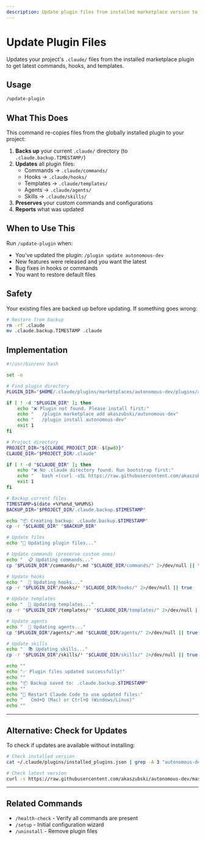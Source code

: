 ```yaml
---
description: Update plugin files from installed marketplace version to latest
---
```


# Update Plugin Files

Updates your project's `.claude/` files from the installed marketplace plugin to get latest commands, hooks, and templates.

## Usage

```bash
/update-plugin
```

## What This Does

This command re-copies files from the globally installed plugin to your project:

1. **Backs up** your current `.claude/` directory (to `.claude.backup.TIMESTAMP/`)
2. **Updates** all plugin files:
   - Commands → `.claude/commands/`
   - Hooks → `.claude/hooks/`
   - Templates → `.claude/templates/`
   - Agents → `.claude/agents/`
   - Skills → `.claude/skills/`
3. **Preserves** your custom commands and configurations
4. **Reports** what was updated

## When to Use This

Run `/update-plugin` when:
- You've updated the plugin: `/plugin update autonomous-dev`
- New features were released and you want the latest
- Bug fixes in hooks or commands
- You want to restore default files

## Safety

Your existing files are backed up before updating. If something goes wrong:

```bash
# Restore from backup
rm -rf .claude
mv .claude.backup.TIMESTAMP .claude
```

## Implementation

```bash
#!/usr/bin/env bash

set -e

# Find plugin directory
PLUGIN_DIR="$HOME/.claude/plugins/marketplaces/autonomous-dev/plugins/autonomous-dev"

if [ ! -d "$PLUGIN_DIR" ]; then
    echo "❌ Plugin not found. Please install first:"
    echo "   /plugin marketplace add akaszubski/autonomous-dev"
    echo "   /plugin install autonomous-dev"
    exit 1
fi

# Project directory
PROJECT_DIR="${CLAUDE_PROJECT_DIR:-$(pwd)}"
CLAUDE_DIR="$PROJECT_DIR/.claude"

if [ ! -d "$CLAUDE_DIR" ]; then
    echo "❌ No .claude directory found. Run bootstrap first:"
    echo "   bash <(curl -sSL https://raw.githubusercontent.com/akaszubski/autonomous-dev/master/install.sh)"
    exit 1
fi

# Backup current files
TIMESTAMP=$(date +%Y%m%d_%H%M%S)
BACKUP_DIR="$PROJECT_DIR/.claude.backup.$TIMESTAMP"

echo "📦 Creating backup: .claude.backup.$TIMESTAMP"
cp -r "$CLAUDE_DIR" "$BACKUP_DIR"

# Update files
echo "🔄 Updating plugin files..."

# Update commands (preserve custom ones)
echo "  📋 Updating commands..."
cp "$PLUGIN_DIR"/commands/*.md "$CLAUDE_DIR/commands/" 2>/dev/null || true

# Update hooks
echo "  🎣 Updating hooks..."
cp -r "$PLUGIN_DIR"/hooks/* "$CLAUDE_DIR/hooks/" 2>/dev/null || true

# Update templates
echo "  📄 Updating templates..."
cp -r "$PLUGIN_DIR"/templates/* "$CLAUDE_DIR/templates/" 2>/dev/null || true

# Update agents
echo "  🤖 Updating agents..."
cp "$PLUGIN_DIR"/agents/*.md "$CLAUDE_DIR/agents/" 2>/dev/null || true

# Update skills
echo "  📚 Updating skills..."
cp -r "$PLUGIN_DIR"/skills/* "$CLAUDE_DIR/skills/" 2>/dev/null || true

echo ""
echo "✅ Plugin files updated successfully!"
echo ""
echo "📦 Backup saved to: .claude.backup.$TIMESTAMP"
echo ""
echo "🔄 Restart Claude Code to use updated files:"
echo "   Cmd+Q (Mac) or Ctrl+Q (Windows/Linux)"
echo ""
```

---

## Alternative: Check for Updates

To check if updates are available without installing:

```bash
# Check installed version
cat ~/.claude/plugins/installed_plugins.json | grep -A 3 "autonomous-dev"

# Check latest version
curl -s https://raw.githubusercontent.com/akaszubski/autonomous-dev/master/plugins/autonomous-dev/.claude-plugin/plugin.json | grep version
```

---

## Related Commands

- `/health-check` - Verify all commands are present
- `/setup` - Initial configuration wizard
- `/uninstall` - Remove plugin files
